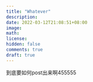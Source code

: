 ```yaml
---
title: "Whatever"
description: 
date: 2022-03-12T21:08:51+08:00
image: 
math: 
license: 
hidden: false
comments: true
draft: true
---
```




到底要如何post出来啊455555
